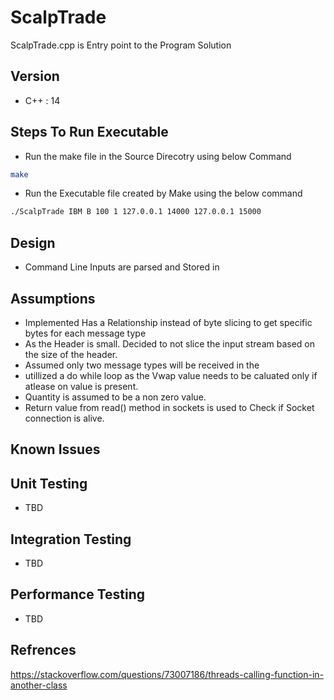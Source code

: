 # ScalpTrade
	
ScalpTrade.cpp is Entry point to the Program Solution

## Version

* C++ : 14

## Steps To Run Executable

* Run the make file in the Source Direcotry using below Command 

```bash
make
```

* Run the Executable file created by Make using the below command

```bash
./ScalpTrade IBM B 100 1 127.0.0.1 14000 127.0.0.1 15000 
```



## Design 

* Command Line Inputs are parsed and Stored in 

## Assumptions

* Implemented Has a Relationship instead of byte slicing to get specific bytes for each message type
* As the Header is small. Decided to not slice the input stream based on the size of the header. 
* Assumed only two message types will be received in the
* utillized a do while loop as the Vwap value needs to be caluated only if atlease on value is present. 
* Quantity is assumed to be a non zero value. 
* Return value from read() method in sockets is used to Check if Socket connection is alive.


## Known Issues

## Unit Testing

* TBD

## Integration Testing

* TBD

## Performance Testing

* TBD

## Refrences

https://stackoverflow.com/questions/73007186/threads-calling-function-in-another-class





